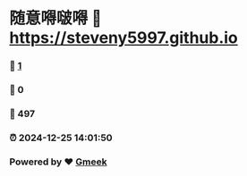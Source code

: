 # 随意嘚啵嘚 :link: https://steveny5997.github.io 
### :page_facing_up: [1](https://steveny5997.github.io/tag.html) 
### :speech_balloon: 0 
### :hibiscus: 497 
### :alarm_clock: 2024-12-25 14:01:50 
### Powered by :heart: [Gmeek](https://github.com/Meekdai/Gmeek)
